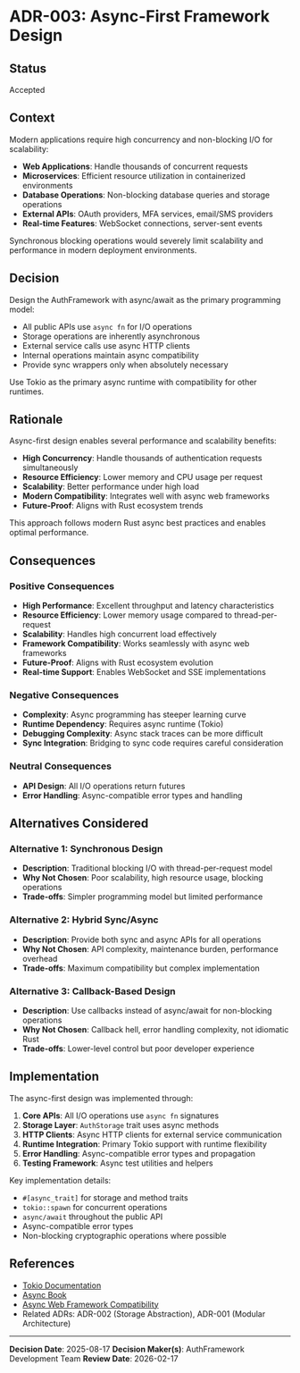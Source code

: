 # ADR-003: Async-First Framework Design

## Status

Accepted

## Context

Modern applications require high concurrency and non-blocking I/O for scalability:

- **Web Applications**: Handle thousands of concurrent requests
- **Microservices**: Efficient resource utilization in containerized environments
- **Database Operations**: Non-blocking database queries and storage operations
- **External APIs**: OAuth providers, MFA services, email/SMS providers
- **Real-time Features**: WebSocket connections, server-sent events

Synchronous blocking operations would severely limit scalability and performance in modern deployment environments.

## Decision

Design the AuthFramework with async/await as the primary programming model:

- All public APIs use `async fn` for I/O operations
- Storage operations are inherently asynchronous
- External service calls use async HTTP clients
- Internal operations maintain async compatibility
- Provide sync wrappers only when absolutely necessary

Use Tokio as the primary async runtime with compatibility for other runtimes.

## Rationale

Async-first design enables several performance and scalability benefits:

- **High Concurrency**: Handle thousands of authentication requests simultaneously
- **Resource Efficiency**: Lower memory and CPU usage per request
- **Scalability**: Better performance under high load
- **Modern Compatibility**: Integrates well with async web frameworks
- **Future-Proof**: Aligns with Rust ecosystem trends

This approach follows modern Rust async best practices and enables optimal performance.

## Consequences

### Positive Consequences

- **High Performance**: Excellent throughput and latency characteristics
- **Resource Efficiency**: Lower memory usage compared to thread-per-request
- **Scalability**: Handles high concurrent load effectively
- **Framework Compatibility**: Works seamlessly with async web frameworks
- **Future-Proof**: Aligns with Rust ecosystem evolution
- **Real-time Support**: Enables WebSocket and SSE implementations

### Negative Consequences

- **Complexity**: Async programming has steeper learning curve
- **Runtime Dependency**: Requires async runtime (Tokio)
- **Debugging Complexity**: Async stack traces can be more difficult
- **Sync Integration**: Bridging to sync code requires careful consideration

### Neutral Consequences

- **API Design**: All I/O operations return futures
- **Error Handling**: Async-compatible error types and handling

## Alternatives Considered

### Alternative 1: Synchronous Design

- **Description**: Traditional blocking I/O with thread-per-request model
- **Why Not Chosen**: Poor scalability, high resource usage, blocking operations
- **Trade-offs**: Simpler programming model but limited performance

### Alternative 2: Hybrid Sync/Async

- **Description**: Provide both sync and async APIs for all operations
- **Why Not Chosen**: API complexity, maintenance burden, performance overhead
- **Trade-offs**: Maximum compatibility but complex implementation

### Alternative 3: Callback-Based Design

- **Description**: Use callbacks instead of async/await for non-blocking operations
- **Why Not Chosen**: Callback hell, error handling complexity, not idiomatic Rust
- **Trade-offs**: Lower-level control but poor developer experience

## Implementation

The async-first design was implemented through:

1. **Core APIs**: All I/O operations use `async fn` signatures
2. **Storage Layer**: `AuthStorage` trait uses async methods
3. **HTTP Clients**: Async HTTP clients for external service communication
4. **Runtime Integration**: Primary Tokio support with runtime flexibility
5. **Error Handling**: Async-compatible error types and propagation
6. **Testing Framework**: Async test utilities and helpers

Key implementation details:

- `#[async_trait]` for storage and method traits
- `tokio::spawn` for concurrent operations
- `async/await` throughout the public API
- Async-compatible error types
- Non-blocking cryptographic operations where possible

## References

- [Tokio Documentation](https://tokio.rs/)
- [Async Book](https://rust-lang.github.io/async-book/)
- [Async Web Framework Compatibility](../integration/web-frameworks.md)
- Related ADRs: ADR-002 (Storage Abstraction), ADR-001 (Modular Architecture)

---

**Decision Date**: 2025-08-17
**Decision Maker(s)**: AuthFramework Development Team
**Review Date**: 2026-02-17
